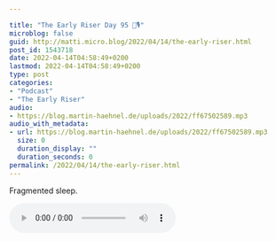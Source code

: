 ```yaml
---

title: "The Early Riser Day 95 🌅🎙"
microblog: false
guid: http://matti.micro.blog/2022/04/14/the-early-riser.html
post_id: 1543718
date: 2022-04-14T04:58:49+0200
lastmod: 2022-04-14T04:58:49+0200
type: post
categories:
- "Podcast"
- "The Early Riser"
audio:
- https://blog.martin-haehnel.de/uploads/2022/ff67502589.mp3
audio_with_metadata:
- url: https://blog.martin-haehnel.de/uploads/2022/ff67502589.mp3
  size: 0
  duration_display: ""
  duration_seconds: 0
permalink: /2022/04/14/the-early-riser.html
---
```

Fragmented sleep.

<audio controls="controls" src="https://blog.martin-haehnel.de/uploads/2022/ff67502589.mp3" preload="metadata" />
